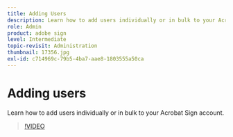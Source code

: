 ```yaml
---
title: Adding Users
description: Learn how to add users individually or in bulk to your Acrobat Sign account
role: Admin
product: adobe sign
level: Intermediate
topic-revisit: Administration
thumbnail: 17356.jpg
exl-id: c714969c-79b5-4ba7-aae8-1803555a50ca
---
```

# Adding users

Learn how to add users individually or in bulk to your Acrobat Sign account.

>[!VIDEO](https://video.tv.adobe.com/v/17356?quality=12&learn=on&hidetitle=true)
